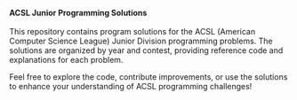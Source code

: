 **ACSL Junior Programming Solutions** <br/> <br/>
This repository contains program solutions for the ACSL (American Computer Science League) Junior Division programming problems. The solutions are organized by year and contest, providing reference code and explanations for each problem. <br/>

Feel free to explore the code, contribute improvements, or use the solutions to enhance your understanding of ACSL programming challenges!
